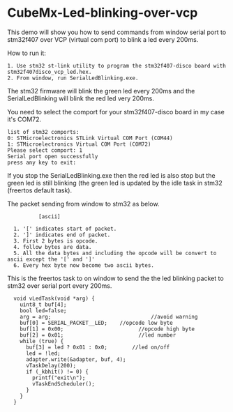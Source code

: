 # CubeMx-Led-blinking-over-vcp
This demo will show you how to send commands from window serial port to stm32f407 over VCP (virtual com port) to blink a led every 200ms.

How to run it:
  
    1. Use stm32 st-link utility to program the stm32f407-disco board with stm32f407disco_vcp_led.hex.
    2. From window, run SerialLedBlinking.exe. 

The stm32 firmware will blink the green led every 200ms and the SerialLedBlinking will blink the red led very 200ms. 

You need to select the comport for your stm32f407-disco board in my case it's COM72.

    list of stm32 comports:
    0: STMicroelectronics STLink Virtual COM Port (COM44)
    1: STMicroelectronics Virtual COM Port (COM72)
    Please select comport: 1
    Serial port open successfully
    press any key to exit:

If you stop the SerialLedBlinking.exe then the red led is also stop but the green led is still blinking (the green led is updated by the idle task in stm32 (freertos default task).
   
The packet sending from window to stm32 as below.
     
              [ascii]
    
      1. '[' indicates start of packet.
      2. ']' indicates end of packet.
      3. First 2 bytes is opcode.
      4. follow bytes are data. 
      5. All the data bytes and including the opcode will be convert to ascii except the '[' and ']'
      6. Every hex byte now become two ascii bytes.

This is the freertos task to on window to send the the led blinking packet to stm32 over serial port every 200ms.

      void vLedTask(void *arg) {
        uint8_t buf[4];
        bool led=false;
        arg = arg;						          //avoid warning
        buf[0] = SERIAL_PACKET__LED;	//opcode low byte
        buf[1] = 0x00;					      //opcode high byte
        buf[2] = 0x01;					      //led number
        while (true) {
          buf[3] = led ? 0x01 : 0x0;		//led on/off
          led = !led;
          adapter.write(&adapter, buf, 4);
          vTaskDelay(200);
          if (_kbhit() != 0) {
            printf("exit\n");
            vTaskEndScheduler();
          }
        }
      }
  
